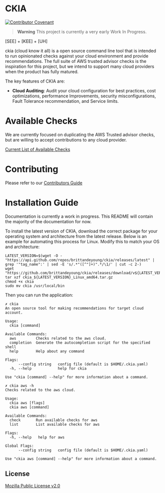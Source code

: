 # CKIA
[![Contributor Covenant](https://img.shields.io/badge/Contributor%20Covenant-2.1-4baaaa.svg)](code_of_conduct.md)
> **Warning**
> This project is currently a very early Work In Progress.

\[SEE\] + \[KEE\] + \[UH\]

ckia (cloud know it all) is a open source command line tool that is intended to run opinionated checks against your cloud environment and provide recommendations. The full suite of AWS trusted advisor checks is the inspiration for this project, but we intend to support many cloud providers when the product has fully matured. 

The key features of CKIA are:

- **Cloud Auditing**: Audit your cloud configuration for best practices, cost optimizations, performance Improvements, security misconfigurations, Fault Tolerance recommendation, and Service limits. 

# Available Checks

We are currently focused on duplicating the AWS Trusted advisor checks, but are willing to accept contributions to any cloud provider.

[Current List of Available Checks](AVAILABLE_CHECKS.md)

# Contributing

Please refer to our [Contributors Guide](CONTRIBUTORS.md)

# Installation Guide

Documentation is currently a work in progress. This README will contain the majority of the documentation for now. 

To install the latest version of CKIA, download the correct package for your operating system and architecture from the latest release. Below is an example for automating this process for Linux. Modify this to match your OS and architecture:

```shell
LATEST_VERSION=$(wget -O - "https://api.github.com/repos/brittandeyoung/ckia/releases/latest" | grep '"tag_name":' | sed -E 's/.*"([^"]+)".*/\1/' | cut -c 2-)
wget "https://github.com/brittandeyoung/ckia/releases/download/v${LATEST_VERSION}/ckia_${LATEST_VERSION}_Linux_amd64.tar.gz"
tar xzf ckia_${LATEST_VERSION}_Linux_amd64.tar.gz
chmod +x ckia
sudo mv ckia /usr/local/bin
```

Then you can run the application:

```shell
✗ ckia
An open source tool for making recommendations for target cloud account.

Usage:
  ckia [command]

Available Commands:
  aws         Checks related to the aws cloud.
  completion  Generate the autocompletion script for the specified shell
  help        Help about any command

Flags:
      --config string   config file (default is $HOME/.ckia.yaml)
  -h, --help            help for ckia

Use "ckia [command] --help" for more information about a command.
```

```shell
✗ ckia aws -h
Checks related to the aws cloud.

Usage:
  ckia aws [flags]
  ckia aws [command]

Available Commands:
  check       Run available checks for aws
  list        List available checks for aws

Flags:
  -h, --help   help for aws

Global Flags:
      --config string   config file (default is $HOME/.ckia.yaml)

Use "ckia aws [command] --help" for more information about a command.
```

## License

[Mozilla Public License v2.0](https://github.com/brittandeyoung/ckia/blob/main/LICENSE)